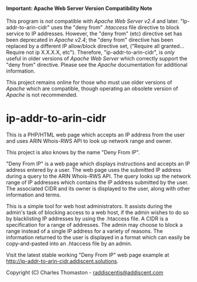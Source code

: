 #### Important: Apache Web Server Version Compatibility Note

  This program is _not_ compatible with _Apache Web Server v2.4_ and later.  "Ip-addr-to-arin-cidr" uses the "deny from" _.htaccess_ file directive to block service to IP addresses.  However, the "deny from" (etc) directive set has been deprecated in _Apache v2.4_; the "deny from" directive has been replaced by a different IP allow/block directive set, ("Require all granted... Require not ip X.X.X.X, etc").  Therefore, "ip-addr-to-arin-cidr", is _only_ useful in older versions of _Apache Web Server_ which correctly support the "deny from" directive.  Please see the _Apache_ documentation for additional information.
  
  This project remains online for those who must use older versions of _Apache_ which are compatible, though operating an obsolete version of _Apache_ is not recommended.

# ip-addr-to-arin-cidr

This is a PHP/HTML web page which accepts an IP address from the user and uses ARIN Whois-RWS API to look up network range and owner.

This project is also knows by the name "Deny From IP".

"Deny From IP" is a web page which displays instructions and accepts an IP address entered by a user.  The web page uses the submitted IP address during a query to the ARIN Whois-RWS API.  The query looks up the network range of IP addresses which contains the IP address submitted by the user.  The associated CIDR and its owner is displayed to the user, along with other information and terms.

This is a simple tool for web host administrators.  It assists during the admin's task of blocking access to a web host, if the admin wishes to do so by blacklisting IP addresses by using the .htaccess file.  A CIDR is a specification for a range of addresses.  The admin may choose to block a range instead of a single IP address for a variety of reasons.  The information returned to the user is displayed in a format which can easily be copy-and-pasted into an .htaccess file by an admin.

Visit the latest stable working "Deny From IP" web page example at http://ip-addr-to-arin-cidr.addiscent.solutions.

Copyright (C) Charles Thomaston - raddiscentis@addiscent.com

